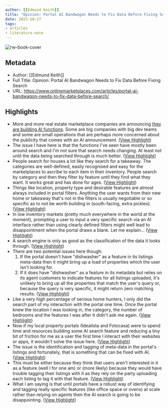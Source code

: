 ```yaml
---
author: [[Edmund Keith]]
title: "Opinion: Portal AI Bandwagon Needs to Fix Data Before Fixing Search"
date: 2023-10-27
tags: 
- articles
- literature-note
---
```

![rw-book-cover](https://www.onlinemarketplaces.com/wp-content/uploads/2023/05/Shutterstock_2301582993.png)

## Metadata
- Author: [[Edmund Keith]]
- Full Title: Opinion: Portal AI Bandwagon Needs to Fix Data Before Fixing Search
- URL: https://www.onlinemarketplaces.com/articles/portal-ai-bandwagon-needs-to-fix-data-before-search/

## Highlights
- More and more real estate marketplace companies are announcing [they are building AI functions](https://www.onlinemarketplaces.com/articles/real-estate-portals-jumping-on-the-bandwagon-with-ai-announcements/). Some are big companies with big dev teams and some are small operations that are perhaps more concerned about the publicity that comes with an AI announcement. ([View Highlight](https://read.readwise.io/read/01hdrmcj8t1xpm2qvxtgdksd1x))
- The issue I have here is that the functions I've seen have mostly been around search and I'm not sure that search needs changing. At least not until the data being searched through is much better. ([View Highlight](https://read.readwise.io/read/01hdrmctgr1m8k1wvh3kkxv5sm))
- People search for houses a lot like they search for a takeaway. The categories are well-defined, easily recognised and easy for the marketplaces to ascribe to each item in their inventory. People search by category and then they filter by feature until they find what they want. It works great and has done for ages. ([View Highlight](https://read.readwise.io/read/01hdrmd9s6xz3f2z3571kqa89z))
- Things like location, property type and desirable features are almost always included in portal filters. Anything the user wants from their new home or takeaway that's not in the filters is usually negotiable or so specific as to not be worth building in (south-facing, extra pickles). ([View Highlight](https://read.readwise.io/read/01hdrmdve0q14h6yyfabq79dzm))
- In low inventory markets (pretty much everywhere in the world at the moment), prompting a user to input a very specific search via an AI interface rather than using clearly defined filters might well lead to disappointment when the portal draws a blank. Let me explain... ([View Highlight](https://read.readwise.io/read/01hdrme792wj99bxjr90gsyx93))
- A search engine is only as good as the classification of the data it looks through. ([View Highlight](https://read.readwise.io/read/01hdrmecny7zb16wyejwhaqj6b))
- There are two potential issues here though:
  1. If the portal doesn't have "dishwasher" as a feature in its listings meta-data then it might bring up a load of properties which the user isn't looking for.
  2. If it does have "dishwasher" as a feature in its metadata but relies on its agent customers to indicate features for all listings uploaded, it's unlikely to bring up all the properties that match the user's query or, because the query is very specific, it might return zero matching results. ([View Highlight](https://read.readwise.io/read/01hdrmfqf9gckgzyacynfrrqd5))
- Like a very high percentage of serious home hunters, I only did the search part of my interaction with the portal one time. Once the portal knew the location I was looking in, the category, the number of bedrooms and the features I was after it didn't ask me again. ([View Highlight](https://read.readwise.io/read/01hdrmmyh4ca8mm92a9g2k7nvq))
- Now if my local property portals (Idealista and Fotocasa) were to spend time and resources building some AI search feature and reducing a tiny bit of friction for me as a user the first time I interact with their websites or apps, it wouldn't solve the issue here. ([View Highlight](https://read.readwise.io/read/01hdrmnge30j5d8em4pr355j1s))
- The issue is the identification and tagging of meta-data in the portal's listings and fortunately, that is something that can be fixed with AI. ([View Highlight](https://read.readwise.io/read/01hdrmnp1wzp9hnam6ejksz5jc))
- This must be either because they think that users aren't interested in it as a feature (well I for one am) or (more likely) because they would have trouble tagging their listings with it as they rely on the party uploading each listing to tag it with that feature. ([View Highlight](https://read.readwise.io/read/01hdrmp2tqqh83jcqxabwjjdya))
- What I am saying is that until portals have a robust way of identifying and tagging really specific features (like office space or ovens) at scale rather than relying on agents then the AI search is going to be disappointing. ([View Highlight](https://read.readwise.io/read/01hdrmq3tks6xspk97d99q9rzf))
